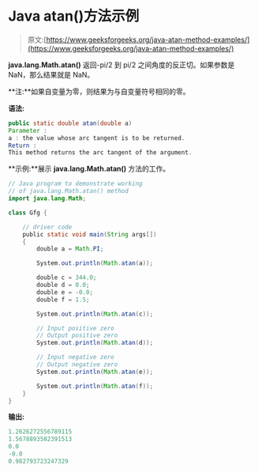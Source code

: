 # Java atan()方法示例

> 原文:[https://www.geeksforgeeks.org/java-atan-method-examples/](https://www.geeksforgeeks.org/java-atan-method-examples/)

**java.lang.Math.atan()** 返回-pi/2 到 pi/2 之间角度的反正切。如果参数是 NaN，那么结果就是 NaN。

**注:**如果自变量为零，则结果为与自变量符号相同的零。

**语法:**

```java
public static double atan(double a)
Parameter :
a : the value whose arc tangent is to be returned.
Return :
This method returns the arc tangent of the argument.
```

**示例:**展示 **java.lang.Math.atan()** 方法的工作。

```java
// Java program to demonstrate working
// of java.lang.Math.atan() method
import java.lang.Math;

class Gfg {

    // driver code
    public static void main(String args[])
    {
        double a = Math.PI;

        System.out.println(Math.atan(a));

        double c = 344.0;
        double d = 0.0;
        double e = -0.0;
        double f = 1.5;

        System.out.println(Math.atan(c));

        // Input positive zero
        // Output positive zero
        System.out.println(Math.atan(d));

        // Input negative zero
        // Output negative zero
        System.out.println(Math.atan(e));

        System.out.println(Math.atan(f));
    }
}
```

**输出:**

```java
1.2626272556789115
1.5678893582391513
0.0
-0.0
0.982793723247329

```